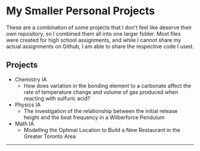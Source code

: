 # My Smaller Personal Projects
These are a combination of some projects that I don't feel like deserve their own repository, so I combined them all into one larger folder. Most files were created for high school assignments, and while I cannot share my actual assignments on Github, I am able to share the respective code I used. 

## Projects
- Chemistry IA
  - How does variation in the bonding element to a carbonate affect the rate of temperature change and volume of gas produced when reacting with sulfuric acid?
- Physics IA
  - The investigation of the relationship between the initial release height and the beat frequency in a Wilberforce Pendulum
- Math IA
  - Modelling the Optimal Location to Build a New Restaurant in the Greater
Toronto Area

--- 

